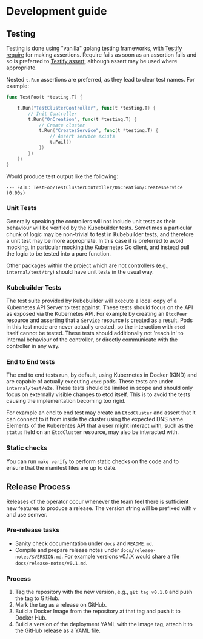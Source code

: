 # Development guide

## Testing

Testing is done using "vanilla" golang testing frameworks, with
[Testify require](https://godoc.org/github.com/stretchr/testify/require) for making assertions. Require fails as soon as
an assertion fails and so is preferred to [Testify assert](https://godoc.org/github.com/stretchr/testify/assert),
although assert may be used where appropriate.

Nested `t.Run` assertions are preferred, as they lead to clear test names. For example:

```go
func TestFoo(t *testing.T) {

    t.Run("TestClusterController", func(t *testing.T) {
        // Init Controller
        t.Run("OnCreation", func(t *testing.T) {
            // Create cluster
            t.Run("CreatesService", func(t *testing.T) {
                // Assert service exists
                t.Fail()
            })
        })
    })
}
```

Would produce test output like the following:

```
--- FAIL: TestFoo/TestClusterController/OnCreation/CreatesService (0.00s)
```

### Unit Tests

Generally speaking the controllers will not include unit tests as their behaviour will be verified by the Kubebuilder
tests. Sometimes a particular chunk of logic may be non-trivial to test in Kubebuilder tests, and therefore a unit test
may be more appropriate. In this case it is preferred to avoid mocking, in particular mocking the Kubernetes Go client,
and instead pull the logic to be tested into a pure function.

Other packages within the project which are not controllers (e.g., `internal/test/try`) should have unit tests in the
usual way.

### Kubebuilder Tests

The test suite provided by Kubebuilder will execute a local copy of a Kubernetes API Server to test against. These tests
should focus on the API as exposed via the Kubernetes API. For example by creating an `EtcdPeer` resource and asserting
that a `Service` resource is created as a result. Pods in this test mode are never actually created, so the interaction
with `etcd` itself cannot be tested. These tests should additionally not 'reach in' to internal behaviour of the
controller, or directly communicate with the controller in any way.

### End to End tests

The end to end tests run, by default, using Kubernetes in Docker (KIND) and are capable of actually executing `etcd`
pods. These tests are under `internal/test/e2e`. These tests should be limited in scope and should only focus on
externally visible changes to etcd itself. This is to avoid the tests causing the implementation becoming too rigid.

For example an end to end test may create an `EtcdCluster` and assert that it can connect to it from inside the cluster
using the expected DNS name. Elements of the Kuberentes API that a user might interact with, such as the `status` field
on an `EtcdCluster` resource, may also be interacted with.

### Static checks

You can run ``make verify`` to perform static checks on the code and to ensure that the manifest files are up to date.

## Release Process

Releases of the operator occur whenever the team feel there is sufficient new features to produce a release. The version
string will be prefixed with `v` and use semver.

### Pre-release tasks

* Sanity check documentation under `docs` and `README.md`.
* Compile and prepare release notes under `docs/release-notes/$VERSION.md`. For example versions v0.1.X would share a 
file `docs/release-notes/v0.1.md`.

### Process

1. Tag the repository with the new version, e.g., `git tag v0.1.0` and push the tag to GitHub.
2. Mark the tag as a release on GitHub.
3. Build a Docker Image from the repository at that tag and push it to Docker Hub.
4. Build a version of the deployment YAML with the image tag, attach it to the GitHub release as a YAML file.
